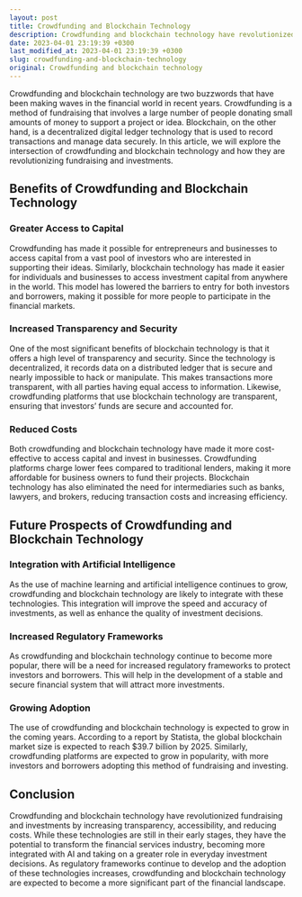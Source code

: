 ```yaml
---
layout: post
title: Crowdfunding and Blockchain Technology
description: Crowdfunding and blockchain technology have revolutionized fundraising and investments. Learn more about its benefits and future prospects in this article.
date: 2023-04-01 23:19:39 +0300
last_modified_at: 2023-04-01 23:19:39 +0300
slug: crowdfunding-and-blockchain-technology
original: Crowdfunding and blockchain technology
---
```


Crowdfunding and blockchain technology are two buzzwords that have been making waves in the financial world in recent years. Crowdfunding is a method of fundraising that involves a large number of people donating small amounts of money to support a project or idea. Blockchain, on the other hand, is a decentralized digital ledger technology that is used to record transactions and manage data securely. In this article, we will explore the intersection of crowdfunding and blockchain technology and how they are revolutionizing fundraising and investments.

## Benefits of Crowdfunding and Blockchain Technology

### Greater Access to Capital

Crowdfunding has made it possible for entrepreneurs and businesses to access capital from a vast pool of investors who are interested in supporting their ideas. Similarly, blockchain technology has made it easier for individuals and businesses to access investment capital from anywhere in the world. This model has lowered the barriers to entry for both investors and borrowers, making it possible for more people to participate in the financial markets.

### Increased Transparency and Security

One of the most significant benefits of blockchain technology is that it offers a high level of transparency and security. Since the technology is decentralized, it records data on a distributed ledger that is secure and nearly impossible to hack or manipulate. This makes transactions more transparent, with all parties having equal access to information. Likewise, crowdfunding platforms that use blockchain technology are transparent, ensuring that investors’ funds are secure and accounted for.

### Reduced Costs

Both crowdfunding and blockchain technology have made it more cost-effective to access capital and invest in businesses. Crowdfunding platforms charge lower fees compared to traditional lenders, making it more affordable for business owners to fund their projects. Blockchain technology has also eliminated the need for intermediaries such as banks, lawyers, and brokers, reducing transaction costs and increasing efficiency.

## Future Prospects of Crowdfunding and Blockchain Technology

### Integration with Artificial Intelligence

As the use of machine learning and artificial intelligence continues to grow, crowdfunding and blockchain technology are likely to integrate with these technologies. This integration will improve the speed and accuracy of investments, as well as enhance the quality of investment decisions.

### Increased Regulatory Frameworks

As crowdfunding and blockchain technology continue to become more popular, there will be a need for increased regulatory frameworks to protect investors and borrowers. This will help in the development of a stable and secure financial system that will attract more investments.

### Growing Adoption

The use of crowdfunding and blockchain technology is expected to grow in the coming years. According to a report by Statista, the global blockchain market size is expected to reach $39.7 billion by 2025. Similarly, crowdfunding platforms are expected to grow in popularity, with more investors and borrowers adopting this method of fundraising and investing.

## Conclusion

Crowdfunding and blockchain technology have revolutionized fundraising and investments by increasing transparency, accessibility, and reducing costs. While these technologies are still in their early stages, they have the potential to transform the financial services industry, becoming more integrated with AI and taking on a greater role in everyday investment decisions. As regulatory frameworks continue to develop and the adoption of these technologies increases, crowdfunding and blockchain technology are expected to become a more significant part of the financial landscape.